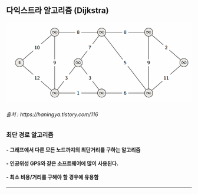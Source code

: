 <h2> 다익스트라 알고리즘 (Dijkstra)</h2>

<img src="https://github.com/kimTH65/cs/blob/main/dijkstra/dijkstra.gif">
<h6>출처 : https://haningya.tistory.com/116 <br></h6>  
<h3> 최단 경로 알고리즘</h3>
<h4> - 그래프에서 다른 모든 노드까지의 최단거리를 구하는 알고리즘
<br><br> -  인공위성 GPS와 같은 소프트웨어에 많이 사용된다.
<br><br> -  최소 비용/거리를 구해야 할 경우에 유용함</h4>      


<hr>
